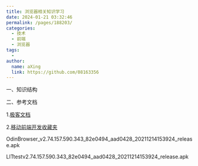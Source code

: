 ```yaml
---
title: 浏览器相关知识学习
date: 2024-01-21 03:32:46
permalink: /pages/188203/
categories:
  - 技术
  - 前端
  - 浏览器
tags:
  - 
author: 
  name: aXing
  link: https://github.com/08163356
---
```

一、知识结构



二、参考文档

1.[极客文档](https://blog.poetries.top/browser-working-principle/guide/part6/lesson35.html#%E5%AE%89%E5%85%A8%E6%B2%99%E7%AE%B1)

2.[移动前端开发收藏夹](https://www.cntofu.com/book/148/readme.html)

OdinBrowser_v2.74.157.590.343_82e0494_aad0428_20211214153924_release.apk

LITtestv2.74.157.590.343_82e0494_aad0428_20211214153924_release.apk